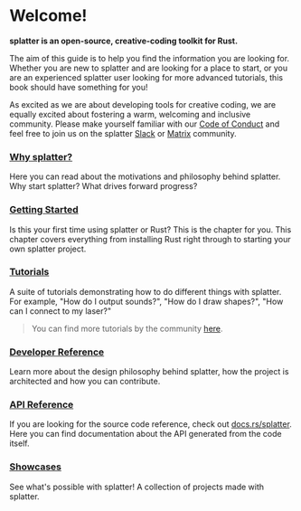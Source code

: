 # Welcome!

**splatter is an open-source, creative-coding toolkit for Rust.**

The aim of this guide is to help you find the information you are looking for.
Whether you are new to splatter and are looking for a place to start, or you are
an experienced splatter user looking for more advanced tutorials, this book should
have something for you!

As excited as we are about developing tools for creative coding, we are equally
excited about fostering a warm, welcoming and inclusive community. Please make
yourself familiar with our [Code of Conduct](/code_of_conduct.md) and feel free
to join us on the splatter
[Slack](https://communityinviter.com/apps/splatter/splatter-slack) or
[Matrix](https://matrix.to/#/+splatter:matrix.org) community.

### [Why splatter?](/why_splatter.md)

Here you can read about the motivations and philosophy behind splatter. Why start
splatter? What drives forward progress?

### [Getting Started](/getting_started.md)

Is this your first time using splatter or Rust? This is the chapter for you.
This chapter covers everything from installing Rust right through to starting
your own splatter project.

### [Tutorials](/tutorials.md)

A suite of tutorials demonstrating how to do different things with splatter. For
example, "How do I output sounds?", "How do I draw shapes?", "How can I connect
to my laser?"

> You can find more tutorials by the community [here](/community_tutorials.md).

### [Developer Reference](/developer_reference.md)

Learn more about the design philosophy behind splatter, how the project is
architected and how you can contribute.

### [API Reference](https://docs.rs/splatter)

If you are looking for the source code reference, check out
[docs.rs/splatter](https://docs.rs/splatter). Here you can find documentation about
the API generated from the code itself.

### [Showcases](/showcases.md)

See what's possible with splatter! A collection of projects made with splatter.
